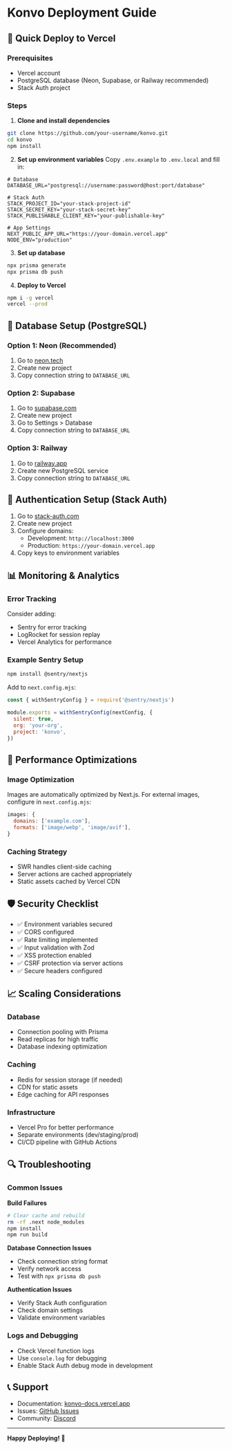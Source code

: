 # Konvo Deployment Guide

## 🚀 Quick Deploy to Vercel

### Prerequisites
- Vercel account
- PostgreSQL database (Neon, Supabase, or Railway recommended)
- Stack Auth project

### Steps

1. **Clone and install dependencies**
```bash
git clone https://github.com/your-username/konvo.git
cd konvo
npm install
```

2. **Set up environment variables**
Copy `.env.example` to `.env.local` and fill in:
```env
# Database
DATABASE_URL="postgresql://username:password@host:port/database"

# Stack Auth
STACK_PROJECT_ID="your-stack-project-id"
STACK_SECRET_KEY="your-stack-secret-key"
STACK_PUBLISHABLE_CLIENT_KEY="your-publishable-key"

# App Settings
NEXT_PUBLIC_APP_URL="https://your-domain.vercel.app"
NODE_ENV="production"
```

3. **Set up database**
```bash
npx prisma generate
npx prisma db push
```

4. **Deploy to Vercel**
```bash
npm i -g vercel
vercel --prod
```

## 🐘 Database Setup (PostgreSQL)

### Option 1: Neon (Recommended)
1. Go to [neon.tech](https://neon.tech)
2. Create new project
3. Copy connection string to `DATABASE_URL`

### Option 2: Supabase
1. Go to [supabase.com](https://supabase.com)
2. Create new project
3. Go to Settings > Database
4. Copy connection string to `DATABASE_URL`

### Option 3: Railway
1. Go to [railway.app](https://railway.app)
2. Create new PostgreSQL service
3. Copy connection string to `DATABASE_URL`

## 🔐 Authentication Setup (Stack Auth)

1. Go to [stack-auth.com](https://stack-auth.com)
2. Create new project
3. Configure domains:
   - Development: `http://localhost:3000`
   - Production: `https://your-domain.vercel.app`
4. Copy keys to environment variables

## 📊 Monitoring & Analytics

### Error Tracking
Consider adding:
- Sentry for error tracking
- LogRocket for session replay
- Vercel Analytics for performance

### Example Sentry Setup
```bash
npm install @sentry/nextjs
```

Add to `next.config.mjs`:
```javascript
const { withSentryConfig } = require('@sentry/nextjs')

module.exports = withSentryConfig(nextConfig, {
  silent: true,
  org: 'your-org',
  project: 'konvo',
})
```

## 🔧 Performance Optimizations

### Image Optimization
Images are automatically optimized by Next.js. For external images, configure in `next.config.mjs`:

```javascript
images: {
  domains: ['example.com'],
  formats: ['image/webp', 'image/avif'],
}
```

### Caching Strategy
- SWR handles client-side caching
- Server actions are cached appropriately
- Static assets cached by Vercel CDN

## 🛡️ Security Checklist

- ✅ Environment variables secured
- ✅ CORS configured
- ✅ Rate limiting implemented
- ✅ Input validation with Zod
- ✅ XSS protection enabled
- ✅ CSRF protection via server actions
- ✅ Secure headers configured

## 📈 Scaling Considerations

### Database
- Connection pooling with Prisma
- Read replicas for high traffic
- Database indexing optimization

### Caching
- Redis for session storage (if needed)
- CDN for static assets
- Edge caching for API responses

### Infrastructure
- Vercel Pro for better performance
- Separate environments (dev/staging/prod)
- CI/CD pipeline with GitHub Actions

## 🔍 Troubleshooting

### Common Issues

**Build Failures**
```bash
# Clear cache and rebuild
rm -rf .next node_modules
npm install
npm run build
```

**Database Connection Issues**
- Check connection string format
- Verify network access
- Test with `npx prisma db push`

**Authentication Issues**
- Verify Stack Auth configuration
- Check domain settings
- Validate environment variables

### Logs and Debugging
- Check Vercel function logs
- Use `console.log` for debugging
- Enable Stack Auth debug mode in development

## 📞 Support

- Documentation: [konvo-docs.vercel.app](https://konvo-docs.vercel.app)
- Issues: [GitHub Issues](https://github.com/your-username/konvo/issues)
- Community: [Discord](https://discord.gg/konvo)

---

**Happy Deploying! 🚀**
